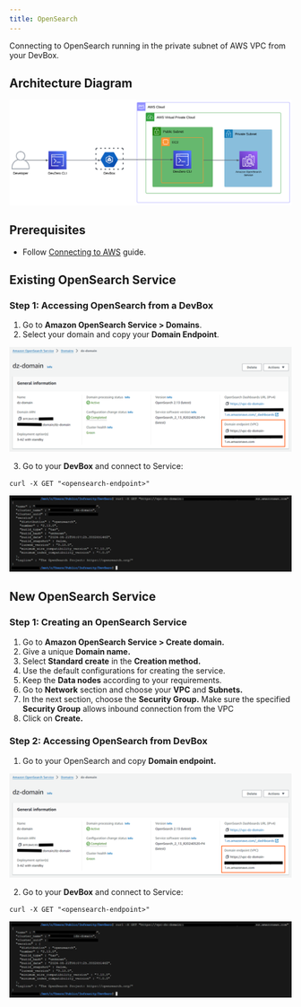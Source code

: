 ```yaml
---
title: OpenSearch
---
```

Connecting to OpenSearch running in the private subnet of AWS VPC from your DevBox.

## Architecture Diagram

![AWS OpenSearch Architecture](../../../.gitbook/assets/opensearch-arch.png)

## Prerequisites

- Follow [Connecting to AWS](../../existing-network/connecting-to-aws.md) guide.

## Existing OpenSearch Service

### Step 1: Accessing OpenSearch from a DevBox

1. Go to **Amazon OpenSearch Service > Domains**.
2. Select your domain and copy your **Domain Endpoint**.

![AWS OpenSearch Endpoints](../../../.gitbook/assets/opensearch-endpoints.png)

3. Go to your **DevBox** and connect to Service:

```
curl -X GET "<opensearch-endpoint>"
```

![AWS OpenSearch Access](../../../.gitbook/assets/opensearch-access.png)

## New OpenSearch Service

### Step 1: Creating an OpenSearch Service

1. Go to **Amazon OpenSearch Service > Create domain.**
2. Give a unique **Domain name.**
3. Select **Standard create** in the **Creation method.**
4. Use the default configurations for creating the service.
5. Keep the **Data nodes** according to your requirements.
6. Go to **Network** section and choose your **VPC** and **Subnets.**
7. In the next section, choose the **Security Group.** Make sure the specified **Security Group** allows inbound connection from the VPC
8. Click on **Create.**

### Step 2: Accessing OpenSearch from DevBox

1. Go to your OpenSearch and copy **Domain endpoint.**

![AWS OpenSearch Endpoints](../../../.gitbook/assets/opensearch-endpoints.png)

2. Go to your **DevBox** and connect to Service:

```
curl -X GET "<opensearch-endpoint>"
```

![AWS OpenSearch Access](../../../.gitbook/assets/opensearch-access.png)

